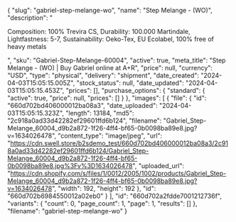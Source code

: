 {
  "slug": "gabriel-step-melange-wo",
  "name": "Step Melange - (WO)",
  "description": "<p>Composition: 100% Trevira CS, Durability: 100.000 Martindale, Lightfastness: 5-7, Sustainability: Oeko-Tex, EU Ecolabel, 100% free of heavy metals</p>",
  "sku": "Gabriel-Step-Melange-60004",
  "active": true,
  "meta_title": "Step Melange - (WO) | Buy Gabriel online at A+R",
  "price": null,
  "currency": "USD",
  "type": "physical",
  "delivery": "shipment",
  "date_created": "2024-04-03T15:05:15.005Z",
  "stock_status": null,
  "date_updated": "2024-04-03T15:05:15.453Z",
  "prices": [],
  "purchase_options": {
    "standard": {
      "active": true,
      "price": null,
      "prices": []
    }
  },
  "images": [
    {
      "file": {
        "id": "660d702bd406000012ba08a3",
        "date_uploaded": "2024-04-03T15:05:15.323Z",
        "length": 13184,
        "md5": "2c918a0ad33d42282ef29601ffd6b124",
        "filename": "Gabriel_Step-Melange_60004_d9b2a872-1f26-4ff4-bf65-0b0098ba89e8.jpg?v=1634026478",
        "content_type": "image/jpeg",
        "url": "https://cdn.swell.store/b2sdemo_test/660d702bd406000012ba08a3/2c918a0ad33d42282ef29601ffd6b124/Gabriel_Step-Melange_60004_d9b2a872-1f26-4ff4-bf65-0b0098ba89e8.jpg%3Fv%3D1634026478",
        "uploaded_url": "https://cdn.shopify.com/s/files/1/0012/2005/1002/products/Gabriel_Step-Melange_60004_d9b2a872-1f26-4ff4-bf65-0b0098ba89e8.jpg?v=1634026478",
        "width": 192,
        "height": 192
      },
      "id": "660d702b6984550012a02eb0"
    }
  ],
  "id": "660d702a2fdde7001212736f",
  "variants": {
    "count": 0,
    "page_count": 1,
    "page": 1,
    "results": []
  },
  "filename": "gabriel-step-melange-wo"
}